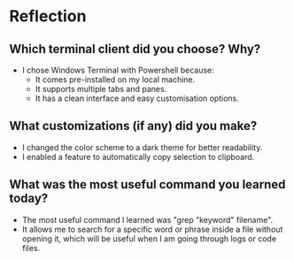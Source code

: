 # Reflection

## Which terminal client did you choose? Why?
- I chose Windows Terminal with Powershell because:
    - It comes pre-installed on my local machine.
    - It supports multiple tabs and panes.
    - It has a clean interface and easy customisation options.

## What customizations (if any) did you make?
- I changed the color scheme to a dark theme for better readability.
- I enabled a feature to automatically copy selection to clipboard.

## What was the most useful command you learned today?
- The most useful command I learned was "grep "keyword" filename".
- It allows me to search for a specific word or phrase inside a file without opening it, which will be useful when I am going through logs or code files.